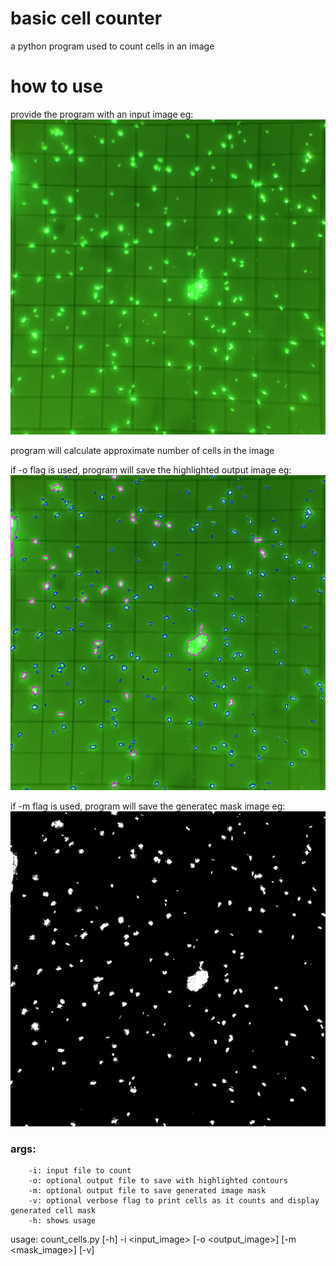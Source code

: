 # basic cell counter
a python program used to count cells in an image


# how to use
provide the program with an input image
eg: ![sample_input_img](img/test_img.jpg)

program will calculate approximate number of cells in the image

if -o flag is used, program will save the highlighted output image
eg: ![sample_output_img](img/sample_output.jpg)

if -m flag is used, program will save the generatec mask image
eg: ![sample_mask_img](img/sample_mask_output.jpg)

### args:
        -i: input file to count
        -o: optional output file to save with highlighted contours
        -m: optional output file to save generated image mask
        -v: optional verbose flag to print cells as it counts and display generated cell mask
        -h: shows usage
usage: count_cells.py [-h] -i <input_image> [-o <output_image>] [-m <mask_image>] [-v]
